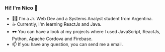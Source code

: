 ### Hi! I'm Nico 👋
- 👨‍💻 I'm a Jr. Web Dev and a Systems Analyst student from Argentina.
- ☕ Currently, I'm learning ReactJs and Java.
- 🕶 You can have a look at my projects where I used JavaScript, ReactJs, Python, Apache Cordova and Firebase.
- 📫 If you have any question, you can send me a email.
